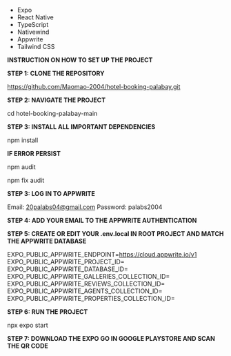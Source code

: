 
- Expo
- React Native
- TypeScript
- Nativewind
- Appwrite
- Tailwind CSS

**INSTRUCTION ON HOW TO SET UP THE PROJECT**

**STEP 1: CLONE THE REPOSITORY**

https://github.com/Maomao-2004/hotel-booking-palabay.git

**STEP 2: NAVIGATE THE PROJECT**

cd hotel-booking-palabay-main

**STEP 3: INSTALL ALL IMPORTANT DEPENDENCIES**

npm install

**IF ERROR PERSIST**

npm audit

npm fix audit

**STEP 3: LOG IN TO APPWRITE**

Email: 20palabs04@gmail.com
Password: palabs2004

**STEP 4: ADD YOUR EMAIL TO THE APPWRITE AUTHENTICATION**

**STEP 5: CREATE OR EDIT YOUR .env.local IN ROOT PROJECT AND MATCH THE APPWRITE DATABASE**

EXPO_PUBLIC_APPWRITE_ENDPOINT=https://cloud.appwrite.io/v1
EXPO_PUBLIC_APPWRITE_PROJECT_ID=
EXPO_PUBLIC_APPWRITE_DATABASE_ID=
EXPO_PUBLIC_APPWRITE_GALLERIES_COLLECTION_ID=
EXPO_PUBLIC_APPWRITE_REVIEWS_COLLECTION_ID=
EXPO_PUBLIC_APPWRITE_AGENTS_COLLECTION_ID=
EXPO_PUBLIC_APPWRITE_PROPERTIES_COLLECTION_ID=

**STEP 6: RUN THE PROJECT**

npx expo start

**STEP 7: DOWNLOAD THE EXPO GO IN GOOGLE PLAYSTORE AND SCAN THE QR CODE**





